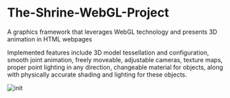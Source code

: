 # The-Shrine-WebGL-Project
A graphics framework that leverages WebGL technology and presents 3D animation in HTML webpages

Implemented features include 3D model tessellation and configuration, smooth joint animation, freely moveable, adjustable cameras, texture maps, proper point lighting in any direction, changeable material for objects, along with physically accurate shading and lighting for these objects. 

![init]("init")


